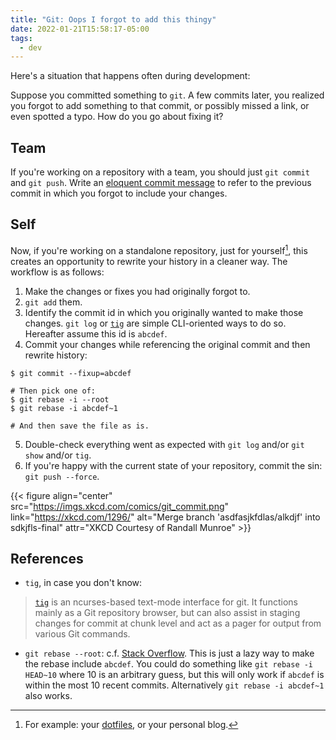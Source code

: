 ```yaml
---
title: "Git: Oops I forgot to add this thingy"
date: 2022-01-21T15:58:17-05:00
tags:
  - dev
---
```


Here's a situation that happens often during development:

Suppose you committed something to `git`. A few commits later, you realized you
forgot to add something to that commit, or possibly missed a link, or even
spotted a typo. How do you go about fixing it?

<!--more-->

## Team

If you're working on a repository with a team, you should just `git commit` and `git push`. Write an [eloquent commit message][commit-message] to refer to the previous commit in which you forgot to include your changes.

## Self

Now, if you're working on a standalone repository, just for yourself[^1], this
creates an opportunity to rewrite your history in a cleaner way. The workflow
is as follows:

1. Make the changes or fixes you had originally forgot to.
2. `git add` them.
3. Identify the commit id in which you originally wanted to make those changes. `git log` or [`tig`][tig] are simple CLI-oriented ways to do so. Hereafter assume this id is `abcdef`.
4. Commit your changes while referencing the original commit and then rewrite history:

```shell
$ git commit --fixup=abcdef

# Then pick one of:
$ git rebase -i --root
$ git rebase -i abcdef~1

# And then save the file as is.
```

5. Double-check everything went as expected with `git log` and/or `git show` and/or `tig`.
6. If you're happy with the current state of your repository, commit the sin: `git push --force`.

{{< figure align="center" src="https://imgs.xkcd.com/comics/git_commit.png" link="https://xkcd.com/1296/" alt="Merge branch 'asdfasjkfdlas/alkdjf' into sdkjfls-final" attr="XKCD Courtesy of Randall Munroe" >}}

## References

- `tig`, in case you don't know:

> [`tig`][tig] is an ncurses-based text-mode interface for git. It functions mainly as
> a Git repository browser, but can also assist in staging changes for commit
> at chunk level and act as a pager for output from various Git commands.

- `git rebase --root`: c.f. [Stack
  Overflow](https://stackoverflow.com/a/23000315/1745064). This is just a lazy
  way to make the rebase include `abcdef`. You could do something like `git
  rebase -i HEAD~10` where 10 is an arbitrary guess, but this will only work if
  `abcdef` is within the most 10 recent commits. Alternatively `git rebase -i
  abcdef~1` also works.


[commit-message]: https://tbaggery.com/2008/04/19/a-note-about-git-commit-messages.html
[tig]: https://jonas.github.io/tig/

[^1]: For example: your [dotfiles](https://github.com/thiagowfx/.dotfiles), or your personal blog.
